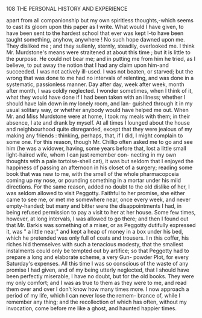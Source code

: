 108            THE PERSONAL HISTORY AND EXPERIENCE

  apart from all companionship but my own spiritless thoughts,-which seems
 to cast its gloom upon this paper as I write.
     What would I have given, to have been sent to the hardest school that
  ever was kept !-to have been taught something, anyhow, anywhere ! No
 such hope dawned upon me. They disliked me ; and they sullenly, sternly,
 steadily, overlooked me. I think Mr. Murdstone's means were straitened
 at about this time ; but it is little to the purpose. He could not bear me;
 and in putting me from him he tried, as I believe, to put away the notion
 that I had any claim upon him-and succeeded.
     I was not actively ill-used. I was not beaten, or starved; but the
 wrong that was done to me had no intervals of relenting, and was done
 in a systematic, passionless manner. Day after day, week after week,
 month after month, I was coldly neglected. I wonder sometimes, when
 I think of it, what they would have done if I had been taken with an
 illness; whether I should have lain down in my lonely room, and lan-
guished through it in my usual solitary way, or whether anybody would
have helped me out.
    When Mr. and Miss Murdstone were at home, I took my meals with
them; in their absence, I ate and drank by myself. At all times I lounged
about the house and neighbourhood quite disregarded, except that they
were jealous of my making any friends : thinking, perhaps, that, if I did,
I might complain to some one. For this reason, though Mr. Chillip often
 asked me to go and see him (he was a widower, having, some years before
that, lost a little small light-haired wife, whom I can just remember con-
necting in my own thoughts with a pale tortoise-shell cat), it was but seldom
that I enjoyed the happiness of passing an afternoon in his closet of a
surgery; reading some book that was new to me, with the smell of the
whole pharmacopceia coming up my nose, or pounding something in a
mortar under his mild directions.
    For the same reason, added no doubt to the old dislike of her, I was
seldom allowed to visit Peggotty. Faithful to her promise, she either
 came to see me, or met me somewhere near, once every week, and never
 empty-handed; but many and bitter were the disappointments I had, in
being refused permission to pay a visit to her at her house. Some few
times, however, at long intervals, I was allowed to go there; and then I
found out that Mr. Barkis was something of a miser, or as Peggotty
dutifully expressed it, was " a little near," and kept a heap of money in a
box under his bed, which he pretended was only full of coats and trousers.
I n this coffer, his riches hid themselves with such a tenacious modesty,
that the smallest instalments could only be tempted out by artifice; so
that Peggotty had to prepare a long and elaborate scheme, a very Gun-
powder Plot, for every Saturday's expenses.
    All this time I was so conscious of the waste of any promise I had
given, and of my being utterly neglected, that I should have been perfectly
miserable, I have no doubt, but for the old books. They were my only
comfort; and I was as true to them as they were to me, and read them
over and over I don't know how many times more.
    I now approach a period of my life, which I can never lose the remem-
brance of, while I remember any thing; and the recollection of which has
often, without my invocation, come before me like a ghost, and haunted
happier times.
